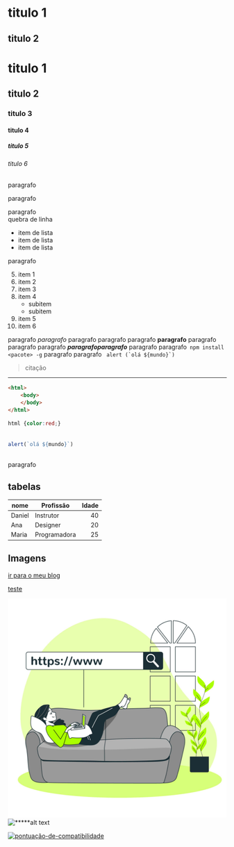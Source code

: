 
titulo 1
===

titulo 2
---

# titulo 1

## titulo 2

### titulo 3

#### titulo 4

##### titulo 5

###### titulo 6

paragrafo

paragrafo

paragrafo  
quebra de linha

- item de lista
- item de lista
- item de lista

paragrafo

5. item 1
20. item 2
3. item 3
3. item 4
   - subitem
   - subitem
4. item 5
522. item 6

paragrafo *paragrafo* paragrafo paragrafo paragrafo **paragrafo** paragrafo paragrafo paragrafo ***paragrafoparagrafo*** paragrafo paragrafo` npm install <pacote> -g` paragrafo paragrafo  `` alert (`olá ${mundo}`)``

> citação

___

```html
<html>
    <body>
    </body>
</html>
```

```css
html {color:red;}
    
```

```js
alert(`olá ${mundo}`)
    
```

paragrafo

## tabelas

| nome      | Profissão | Idade | 
| ----      | --------- | -----: | 
| Daniel    | Instrutor | 40 |
| Ana       | Designer | 20 |
| Maria     | Programadora | 25 |

## Imagens

[ir para o meu blog](https://serfrontend.com/blog "visite o meu blog") 

<a href="https://serfrontend.com/blog" target="_blank">teste</a> <!-- evitar target blank tem problemas de usuabilidade e segurança -->

![alt text](image.png "tags html")
![*****alt text](https://cdn.pixabay.com/photo/2019/04/04/15/17/smartphone-4103051_1280.jpg "tags html")

[![pontuação-de-compatibilidade](https://api.dependabot.com/badges/pontuação_de_compatibilidade?dependency-name=webpack&package-manager=npm_and_yarn&previous-version=5.72.1&new-version=5.73.0)](https://docs.github.com/en/code-security/dependabot/atualizações-de-segurança-do-dependabot/sobre-atualizações-de-segurança-do-dependabot#sobre-pontuações-de-compatibilidade)